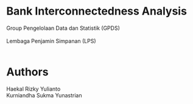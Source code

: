 # Bank Interconnectedness Analysis
Group Pengelolaan Data dan Statistik (GPDS)
<br />
<br />
Lembaga Penjamin Simpanan (LPS)
<br />
<br />
# Authors
Haekal Rizky Yulianto  
Kurniandha Sukma Yunastrian
